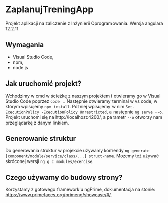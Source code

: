 # ZaplanujTreningApp

Projekt aplikacji na zaliczenie z Inżynierii Oprogramowania. Wersja angulara 12.2.11.

## Wymagania

- Visual Studio Code,
- npm,
- node.js

## Jak uruchomić projekt?

Wchodzimy w cmd w ścieżkę z naszym projektem i otwieramy go w Visual Studio Code poprzez `code .`. Następnie otwieramy terminal w vs code, w którym wpisujemy `npm install`. Później wpisujemy w nim `Set-ExecutionPolicy -ExecutionPolicy Unrestricted`, a następnie `ng serve --o`. Projekt uruchomi się na http://localhost:4200/, a parametr `--o` otworzy nam przeglądarkę z danym linkiem.

## Generowanie struktur

Do generowania struktur w projekcie używamy komendy `ng generate [component/module/service/class/...] struct-name`. Możemy też używać skróconej wersji `ng g c modules/exercise`.

## Czego używamy do budowy strony?

Korzystamy z gotowego framework'u ngPrime, dokumentacja na stonie: https://www.primefaces.org/primeng/showcase/#/.
